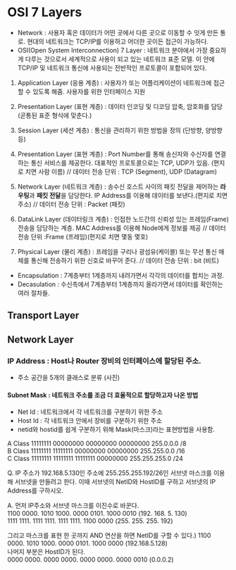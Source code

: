 # OSI 7 Layers
- Network : 사용자 혹은 데이터가 어떤 곳에서 다른 곳으로 이동할 수 잇게 만든 통로. 현대의 네트워크는 TCP/IP를 이용하고 어더한 곳이든 접근이 가능하다.  
- OSI(Open System Interconnection) 7 Layer : 네트워크 분야에서 가장 중요하게 다루는 것으로서 세계적으로 사용이 되고 있는 네트워크 표준 모델. 이 안에 TCP/IP 및 네트워크 통신에 사용되는 전반적인 프로토콜이 포함되어 있다.  

 1) Application Layer (응용 계층) : 사용자가 또는 어플리케이션이 네트워크에 접근할 수 있도록 해줌. 사용자를 위한 인터페이스 지원  
 
 2) Presentation Layer (표현 계층) : 데이터 인코딩 및 디코딩 압축, 암호화를 담당 (곧통된 표준 형식에 맞춘다.)  
 3) Session Layer (세션 계층) : 통신을 관리하기 위한 방법을 정의 (단방향, 양방향 등)  
 4) Presentation Layer (표현 계층) : Port Number를 통해 송신자와 수신자를 연결하는 통신 서비스를 제공한다. 대표적인 프로토콜으로는 TCP, UDP가 있음. (편지로 치면 사람 이름)  // 데이터 전송 단위 : TCP (Segment), UDP (Datagram)
 5) Network Layer (네트워크 계층) : 송수신 호스트 사이의 패킷 전달을 제어하는 **라우팅**과 **패킷 전달**을 담당한다. IP Address를 이용해 데이터를 보낸다.(편지로 치면 주소)  // 데이터 전송 단위 : Packet (패킷) 
 6) DataLink Layer (데이터링크 계층) : 인접한 노드간의 신뢰성 있는 프레임(Frame) 전송을 담당하는 계층. MAC Address를 이용해 Node에게 정보를 제공 // 데이터 전송 단위  :Frame (프레임)(편지로 치면 몇동 몇호)
 7) Physical Layer (물리 계층) : 프레임을 구리나 광섬유(케이블) 또는 무선 통신 매체를 통신해 전송하기 위한 신호로 바꾸어 준다. // 데이터 전송 단위 : bit (비트)

 - Encapsulation : 7계층부터 1계층까지 내려가면서 각각의 데이터를 합치는 과정.  
 - Decasulation : 수신측에서 7계층부터 1계층까지 올라가면서 데이터를 확인하는 여러 절차들.  

## Transport Layer

## Network Layer  
### IP Address : Host나 Router 장비의 인터페이스에 할당된 주소.

- 주소 공간을 5개의 클래스로 분류
(사진)
#### Subnet Mask : 네트워크 주소를 조금 더 효율적으로 할당하고자 나온 방법
- Net Id : 네트워크에서 각 네트워크를 구분하기 위한 주소  
- Host Id : 각 네트워크 안에서 장비를 구분하기 위한 주소  
- netid와 hostid를 쉽게 구분하기 위해 Mask(마스크)라는 표현방법을 사용함.  

A Class 11111111 00000000 00000000 00000000 255.0.0.0 /8  
B Class 11111111 11111111 00000000 00000000 255.255.0.0 /16  
C Class 11111111 11111111 11111111 00000000 255.255.255.0 /24  

Q. IP 주소가 192.168.5.130인 주소에 255.255.255.192/26인 서브넷 마스크를 이용해 서브넷을 만들려고 한다. 이때 서브넷의 NetID와 HostID를 구하고 서브넷의 IP Address를 구하시오.

A. 먼저 IP주소와 서브넷 마스크를 이진수로 바꾼다.  
   1100 0000. 1010 1000. 0000 0101. 1000 0010 (192. 168. 5. 130)  
   1111 1111. 1111 1111. 1111 1111. 1100 0000 (255. 255. 255. 192)   
   
   그리고 마스크를 표현 한 곳까지 AND 연산을 하면 NetID를 구할 수 있다.)
   1100 0000. 1010 1000. 0000 0101. 1000 0000 (192.168.5.128)  
   나머지 부분은 HostID가 된다.  
   0000 0000. 0000 0000. 0000 0000. 0000 0010 (0.0.0.2)  
